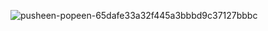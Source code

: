 ![pusheen-popeen-65dafe33a32f445a3bbbd9c37127bbbc](https://user-images.githubusercontent.com/93856041/154788257-18781184-a31e-4e0b-9570-d1e578179f82.png)
